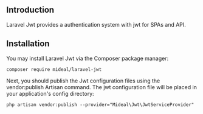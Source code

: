 ## Introduction

Laravel Jwt provides a authentication system with jwt for SPAs and API.

## Installation

You may install Laravel Jwt via the Composer package manager:
```
composer require mideal/laravel-jwt
```

Next, you should publish the Jwt configuration files using the vendor:publish Artisan command. The jwt configuration file will be placed in your application's config directory:
```
php artisan vendor:publish --provider="Mideal\Jwt\JwtServiceProvider"
```